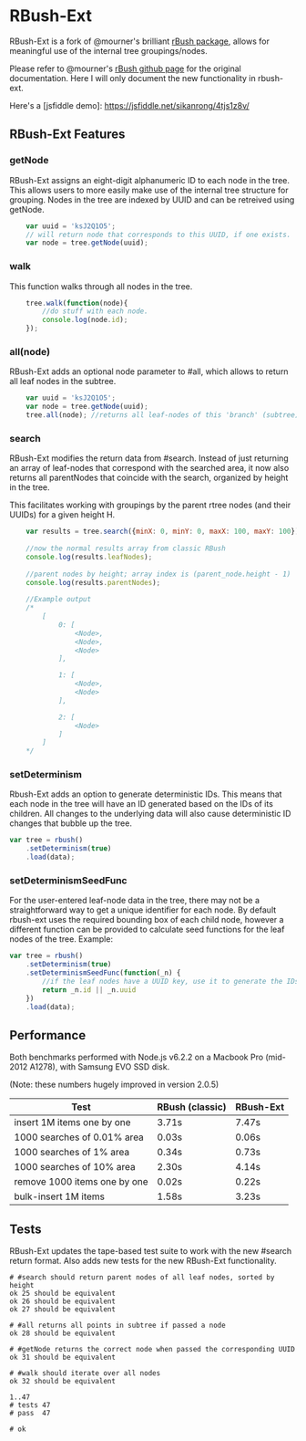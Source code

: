 RBush-Ext
=========

RBush-Ext is a fork of @mourner's brilliant [rBush package](https://github.com/mourner/rbush), allows for meaningful
use of the internal tree groupings/nodes.

Please refer to @mourner's [rBush github page](https://github.com/mourner/rbush) for the original documentation. Here
I will only document the new functionality in rbush-ext.

Here's a [jsfiddle demo]: https://jsfiddle.net/sikanrong/4tjs1z8v/

## RBush-Ext Features

### getNode

RBush-Ext assigns an eight-digit alphanumeric ID to each node in the tree. This allows users to more easily make use of the
internal tree structure for grouping. Nodes in the tree are indexed by UUID and can be retreived using getNode.

```js
    var uuid = 'ksJ2Q1O5';
    // will return node that corresponds to this UUID, if one exists.
    var node = tree.getNode(uuid);
```

### walk

This function walks through all nodes in the tree.

```js
    tree.walk(function(node){
        //do stuff with each node.
        console.log(node.id);
    });
```

### all(node)

RBush-Ext adds an optional node parameter to #all, which allows to return all leaf nodes in the subtree.

```js
    var uuid = 'ksJ2Q1O5';
    var node = tree.getNode(uuid);
    tree.all(node); //returns all leaf-nodes of this 'branch' (subtree) in an array.
```

### search

RBush-Ext modifies the return data from #search. Instead of just returning an array of leaf-nodes that correspond with
the searched area, it now also returns all parentNodes that coincide with the search, organized by height in the tree.

This facilitates working with groupings by the parent rtree nodes (and their UUIDs) for a given height H.

```js
    var results = tree.search({minX: 0, minY: 0, maxX: 100, maxY: 100});
    
    //now the normal results array from classic RBush
    console.log(results.leafNodes);
    
    //parent nodes by height; array index is (parent_node.height - 1)
    console.log(results.parentNodes); 
    
    //Example output
    /*
        [
            0: [
                <Node>,
                <Node>,
                <Node>
            ],

            1: [
                <Node>,
                <Node>
            ],

            2: [
                <Node>
            ]
        ]
    */
```

### setDeterminism
Rbush-Ext adds an option to generate deterministic IDs. This means that 
each node in the tree will have an ID generated based on the IDs of its 
children. All changes to the underlying data will also cause 
deterministic ID changes that bubble up the tree.

```js
var tree = rbush()
    .setDeterminism(true)
    .load(data);
```

### setDeterminismSeedFunc
For the user-entered leaf-node data in the tree, there may not be a
straightforward way to get a unique identifier for each node. By default
rbush-ext uses the required bounding box of each child node, however a
different function can be provided to calculate seed functions for the 
leaf nodes of the tree. Example:

```js
var tree = rbush()
    .setDeterminism(true)
    .setDeterminismSeedFunc(function(_n) {
        //if the leaf nodes have a UUID key, use it to generate the IDs of the tree's nodes
        return _n.id || _n.uuid
    })
    .load(data);
``` 

## Performance

Both benchmarks performed with Node.js v6.2.2 on a Macbook Pro (mid-2012 A1278), with Samsung EVO SSD disk.

(Note: these numbers hugely improved in version 2.0.5)

Test                         | RBush (classic) | RBush-Ext
---------------------------- | ------ | ------
insert 1M items one by one   | 3.71s  | 7.47s
1000 searches of 0.01% area  | 0.03s  | 0.06s
1000 searches of 1% area     | 0.34s  | 0.73s
1000 searches of 10% area    | 2.30s  | 4.14s
remove 1000 items one by one | 0.02s  | 0.22s
bulk-insert 1M items         | 1.58s  | 3.23s

## Tests

RBush-Ext updates the tape-based test suite to work with the new #search return format. Also adds new tests for the new
RBush-Ext functionality.

```
# #search should return parent nodes of all leaf nodes, sorted by height
ok 25 should be equivalent
ok 26 should be equivalent
ok 27 should be equivalent

# #all returns all points in subtree if passed a node
ok 28 should be equivalent

# #getNode returns the correct node when passed the corresponding UUID
ok 31 should be equivalent

# #walk should iterate over all nodes
ok 32 should be equivalent

1..47
# tests 47
# pass  47

# ok
```